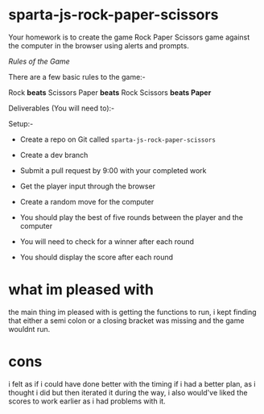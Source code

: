 # sparta-js-rock-paper-scissors

Your homework is to create the game Rock Paper Scissors game against the computer in the browser using alerts and prompts.

*Rules of the Game*

There are a few basic rules to the game:-

Rock **beats** Scissors
Paper **beats** Rock
Scissors **beats Paper**

Deliverables (You will need to):-

Setup:-
* Create a repo on Git called `sparta-js-rock-paper-scissors`
* Create a dev branch
* Submit a pull request by 9:00 with your completed work


* Get the player input through the browser
* Create a random move for the computer
* You should play the best of five rounds between the player and the computer
* You will need to check for a winner after each round
* You should display the score after each round


# what im pleased with

the main thing im pleased with is getting the functions to run, i kept finding that either a semi colon or
a closing bracket was missing and the game wouldnt run.

# cons

i felt as if i could have done better with the timing if i had a better plan, as i thought i did but then iterated it during the way,
i also would've liked the scores to work earlier as i had problems with it.
